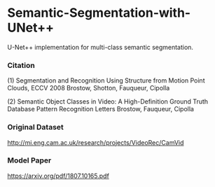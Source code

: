 # Semantic-Segmentation-with-UNet++
U-Net++ implementation for multi-class semantic segmentation.

### Citation
(1)
Segmentation and Recognition Using Structure from Motion Point Clouds, ECCV 2008 
Brostow, Shotton, Fauqueur, Cipolla 


(2)
Semantic Object Classes in Video: A High-Definition Ground Truth Database 
Pattern Recognition Letters 
Brostow, Fauqueur, Cipolla 

### Original Dataset
http://mi.eng.cam.ac.uk/research/projects/VideoRec/CamVid

### Model Paper
https://arxiv.org/pdf/1807.10165.pdf
